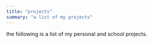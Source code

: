 ```yaml
---
title: "projects"
summary: "a list of my projects"
---
```

the following is a list of my personal and school projects.